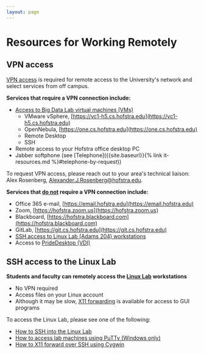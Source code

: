```yaml
---
layout: page
---
```


# Resources for Working Remotely

## VPN access

[VPN access](https://cs.hofstra.edu/docs/pages/guides/vpn_intro.html) is required for remote access to the University's network and select services from off campus.

**Services that require a VPN connection include:**
- [Access to Big Data Lab virtual machines (VMs)](https://cs.hofstra.edu/docs/pages/guides/access_vms.html)
    - VMware vSphere, [https://vc1-h5.cs.hofstra.edu](https://vc1-h5.cs.hofstra.edu)
    - OpenNebula, [https://one.cs.hofstra.edu](https://one.cs.hofstra.edu)
    - Remote Desktop
    - SSH
- Remote access to your Hofstra office desktop PC
- Jabber softphone (see [Telephone]({{site.baseurl}}{% link it-resources.md %}#telephone-by-request))

To request VPN access, please reach out to your area's technical liaison: Alex Rosenberg, Alexander.J.Rosenberg@hofstra.edu.

**Services that <u>do not</u> require a VPN connection include:**
- Office 365 e-mail, [https://email.hofstra.edu](https://email.hofstra.edu)
- Zoom, [https://hofstra.zoom.us](https://hofstra.zoom.us)
- Blackboard, [https://hofstra.blackboard.com](https://hofstra.blackboard.com)
- GitLab, [https://git.cs.hofstra.edu](https://git.cs.hofstra.edu)
- [SSH access to Linux Lab (Adams 204) workstations](https://cs.hofstra.edu/docs/pages/guides/SSHtoLinux.html)
- Access to [PrideDesktop (VDI)](https://wiki.edtech.hofstra.edu/pages/viewpage.action?pageId=16777218)

## SSH access to the Linux Lab

**Students and faculty can remotely access the [Linux Lab](https://cs.hofstra.edu/docs/pages/labs/linux_lab.html) workstations**
- No VPN required
- Access files on your Linux account
- Although it may be slow, [X11 forwarding](https://cs.hofstra.edu/docs/pages/guides/cygwin_x11_forwarding.html) is available for access to GUI programs

To access the Linux Lab, please see one of the following:
- [How to SSH into the Linux Lab](https://cs.hofstra.edu/docs/pages/guides/SSHtoLinux.html)
- [How to access lab machines using PuTTy (Windows only)](https://cs.hofstra.edu/docs/pages/guides/putty_setup.html)
- [How to X11 forward over SSH using Cygwin](https://cs.hofstra.edu/docs/pages/guides/cygwin_x11_forwarding.html)
